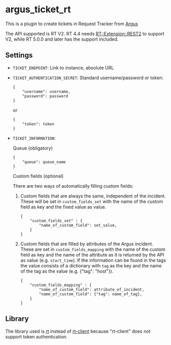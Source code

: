 # argus_ticket_rt

This is a plugin to create tickets in Request Tracker from [Argus](https://github.com/Uninett/argus-server)

The API supported is RT V2. RT 4.4 needs [RT::Extension::REST2](https://github.com/bestpractical/rt-extension-rest2)
to support V2, while RT 5.0.0 and later has the support included.

## Settings

* `TICKET_ENDPOINT`: Link to instance, absolute URL
* `TICKET_AUTHENTICATION_SECRET`: Standard username/password or token:

    ```
    {
        "username": username,
        "password": password
    }
    ```

    or

    ```
    {
        "token": token
    }
    ```

* `TICKET_INFORMATION`:

    Queue (obligatory)

    ```
    {
        "queue": queue_name
    }
    ```

    Custom fields (optional)

    There are two ways of automatically filling custom fields:

    1. Custom fields that are always the same, independent of the incident. 
    These will be set in `custom_fields_set` with the name of the custom field as key and the fixed value as value.


        ```
        {
            "custom_fields_set" : {
                "name_of_custom_field": set_value,
            }
        }
        ```

    2. Custom fields that are filled by attributes of the Argus incident. These are set in `custom_fields_mapping` with the name of the custom field as key and the name of the attribute as it is returned by the API  as value (e.g. `start_time`). If the information can be found in the tags the value consists of a dictionary with `tag` as the key and the name of the tag as the value (e.g. {"tag": "host"}).

        ```
        {
            "custom_fields_mapping" : {
                "name_of_custom_field": attribute_of_incident,
                "name_of_custom_field": {"tag": name_of_tag},
            }
        }
        ```

## Library

The library used is [rt](https://pypi.org/project/rt/)
instead of [rt-client](https://pypi.org/project/rt-client/)
because "rt-client" does not support token authentication.
